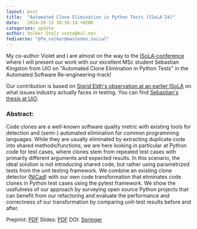```yaml
---
layout: post
title:  "Automated Clone Elimination in Python Tests (ISoLA'24)"
date:   2024-10-15 10:56:14 +0200
categories: update
author: Volker Stolz <vsto@hvl.no>
fediverse: "@fm_volker@mastodon.social"
---
```


My co-author Violet and I are almost on the way to the [ISoLA-conference](https://2024-isola.isola-conference.org) where I will present our work with our excellent MSc student Sebastian Kingston from UiO on "Automated Clone Elimination in Python Tests" in the Automated Software Re-engineering-track!

Our contribution is based on [Sigrid Eldh's observation at an earlier ISoLA](https://doi.org/10.1007/978-3-031-19756-7_17) on what issues industry actually faces in testing. You can find [Sebastian's thesis at UiO](https://www.duo.uio.no/handle/10852/112541).

### Abstract:

Code clones are a well-known software quality metric with existing tools for detection and (semi-) automated elimination for common programming languages. While they are usually eliminated by extracting duplicate code into shared methods/functions, we are here looking in particular at Python code for test cases, where clones stem from repeated test cases with primarily different arguments and expected results. In this scenario, the ideal solution is not introducing shared code, but rather using parametrized tests from the unit testing framework. We combine an existing clone detector ([NiCad](https://www.txl.ca/txl-nicaddownload.html)) with our own code transformation that eliminates code clones in Python test cases using the pytest framework. We show the usefulness of our approach by surveying open source Python projects that can benefit from our refactoring and evaluate the performance and correctness of our transformation by comparing unit-test results before and after.

Preprint: [PDF](https://foldr.org/~vs/slides/isola24-article.pdf)
Slides: [PDF](https://foldr.org/~vs/slides/isola24-slides.pdf)
DOI: [Springer](https://doi.org/10.1007/978-3-031-75387-9_7)

